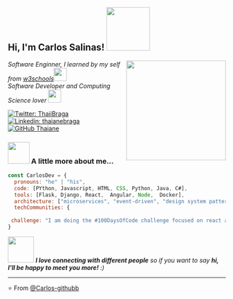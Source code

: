 <h2> Hi, I'm Carlos Salinas! <img src="https://media.giphy.com/media/l0IylOPCNkiqOgMyA/giphy.gif" width="100"></h2>
<img align='right' src="https://media.giphy.com/media/Mcrs7UvFVh0JX6NOf0/giphy.gif" width="230">
<p><em>Software Enginner, I learned by my self from <a href="https://www.w3schools.com/">w3schools</a><img src="https://media.giphy.com/media/fYSnHlufseco8Fh93Z/giphy.gif" width="30"></br> Software Developer and Computing Science lover <a href="https://www.thoughtworks.com"></a><img src="https://media.giphy.com/media/WUlplcMpOCEmTGBtBW/giphy.gif" width="30"> 
</em></p>

[![Twitter: ThaiiBraga](https://img.shields.io/twitter/follow/ThaiiBraga?style=social)](https://twitter.com/ThaiiBraga)
[![Linkedin: thaianebraga](https://img.shields.io/badge/-thaianebraga-blue?style=flat-square&logo=Linkedin&logoColor=white&link=https://www.linkedin.com/in/thaianebraga/)](https://www.linkedin.com/in/thaianebraga/)
[![GitHub Thaiane](https://img.shields.io/github/followers/thaiane?label=follow&style=social)](https://github.com/Thaiane)


### <img src="https://media.giphy.com/media/VgCDAzcKvsR6OM0uWg/giphy.gif" width="50"> A little more about me...  

```javascript
const CarlosDev = {
  pronouns: "he" | "his",
  code: [PYthon, Javascript, HTML, CSS, Python, Java, C#],
  tools: [Flask, Django, React,  Angular, Node,  Docker],
  architecture: ["microservices", "event-driven", "design system pattern"],
  techCommunities: {
 
 challenge: "I am doing the #100DaysOfCode challenge focused on react and typescript"
}
```

<img src="https://media.giphy.com/media/LnQjpWaON8nhr21vNW/giphy.gif" width="60"> <em><b>I love connecting with different people</b> so if you want to say <b>hi, I'll be happy to meet you more!</b> :)</em>

---

⭐️ From [@Carlos-githubb](https://github.com/Carlos-githubb)

